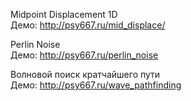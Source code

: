 Midpoint Displacement 1D</br>
Демо: http://psy667.ru/mid_displace/

Perlin Noise</br>
Демо: http://psy667.ru/perlin_noise

Волновой поиск кратчайшего пути</br>
Демо: http://psy667.ru/wave_pathfinding
